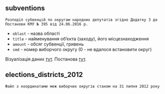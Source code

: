 ## subventions
    Розподіл субвенцій по округам народних депутатів згідно Додатку 3 до Постанови КМУ № 395 від 24.06.2016 р.
* ```oblast``` - назва області
* ```title``` - найменування об’єкта (заходу), його місцезнаходження
* ```amount``` - обсяг субвенції, гривень
* ```smd``` - номер виборчого округу (0 - не вдалося встановити округ)

Візуалізація даних [тут](https://rada.oporaua.org/mapa-subvencii-2016/).
Постанова [тут](http://zakon3.rada.gov.ua/laws/show/395-2016-%D0%BF/page3).
## elections_districts_2012
    Файл з координатами меж виборчих округів станом на 31 липня 2012 року

